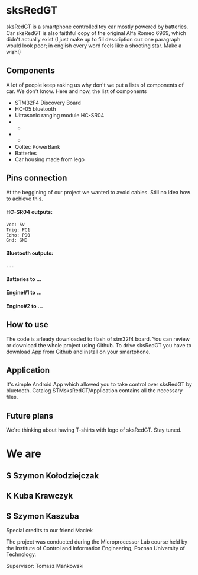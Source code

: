 # sksRedGT

sksRedGT is a smartphone controlled toy car mostly powered by batteries. 
Car sksRedGT is also faithful copy of the original Alfa Romeo 6969, which didn't actually exist
(I just make up to fill description cuz one paragraph would look poor; in english every word feels like a shooting star. Make a wish!)

## Components

A lot of people keep asking us why don't we put a lists of components of car. We don't know. 
Here and now, the list of components

- STM32F4 Discovery Board
- HC-05 bluetooth
- Ultrasonic ranging module HC-SR04
- *
- *
- Qoltec PowerBank
- Batteries
- Car housing made from lego


## Pins connection

At the beggining of our project we wanted to avoid cables. Still no idea how to achieve this.

#### HC-SR04 outputs:
	Vcc: 5V
	Trig: PC1
	Echo: PD0
	Gnd: GND

#### Bluetooth outputs:
	...
#### Batteries to ...
#### Engine#1 to ...
#### Engine#2 to ...


## How to use

The code is arleady downloaded to flash of stm32f4 board. You can review or download the whole project using Github.
To drive sksRedGT you have to download App from Github and install on your smartphone.


## Application

It's simple Android App which allowed you to take control over sksRedGT by bluetooth.
Catalog STMsksRedGT/Application contains all the necessary files.

## Future plans

We're thinking about having T-shirts with logo of sksRedGT. Stay tuned.

# We are

## S  Szymon Kołodziejczak
## K  Kuba Krawczyk
## S  Szymon Kaszuba

Special credits to our friend Maciek


The project was conducted during the Microprocessor Lab course held by the Institute of Control and Information Engineering, Poznan University of Technology.

Supervisor: Tomasz Mańkowski








